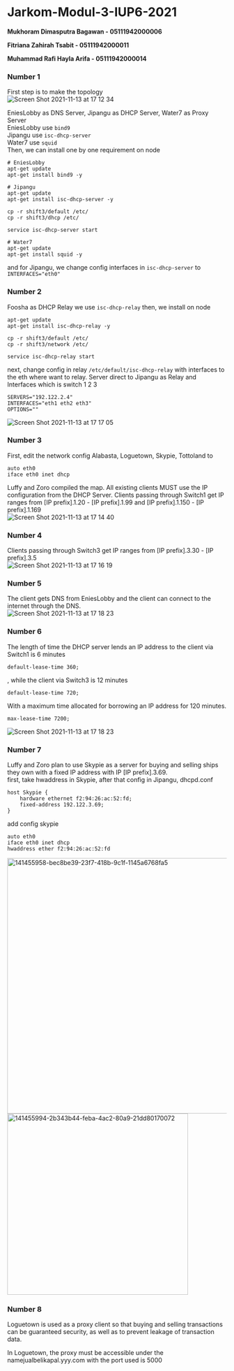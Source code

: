 # Jarkom-Modul-3-IUP6-2021
**Mukhoram Dimasputra Bagawan - 05111942000006**

**Fitriana Zahirah Tsabit - 05111942000011**

**Muhammad Rafi Hayla Arifa - 05111942000014**

### **Number 1**
First step is to make the topology <br>
![Screen Shot 2021-11-13 at 17 12 34](https://user-images.githubusercontent.com/74056954/141614822-5b3169db-c2ff-40e7-b874-a1dfe20a15df.png)

EniesLobby as DNS 
Server, Jipangu as DHCP Server, Water7 as Proxy Server <br>
EniesLobby use `bind9` <br>
Jipangu use `isc-dhcp-server` <br>
Water7 use `squid` <br>
Then, we can install one by one requirement on node <br>
```
# EniesLobby
apt-get update
apt-get install bind9 -y
```

```
# Jipangu
apt-get update
apt-get install isc-dhcp-server -y

cp -r shift3/default /etc/
cp -r shift3/dhcp /etc/

service isc-dhcp-server start
```

```
# Water7
apt-get update
apt-get install squid -y
```

and for Jipangu, we change config interfaces in `isc-dhcp-server` to `INTERFACES="eth0"`
<br>


### **Number 2**
Foosha as DHCP Relay we use `isc-dhcp-relay` then, we install on node <br>
```
apt-get update
apt-get install isc-dhcp-relay -y

cp -r shift3/default /etc/
cp -r shift3/network /etc/

service isc-dhcp-relay start
```
next, change config in relay `/etc/default/isc-dhcp-relay` with interfaces to the eth where want to relay. Server direct to Jipangu as Relay and Interfaces which is switch 1 2 3 <br>

```
SERVERS="192.122.2.4"
INTERFACES="eth1 eth2 eth3"
OPTIONS=""
```
![Screen Shot 2021-11-13 at 17 17 05](https://user-images.githubusercontent.com/74056954/141614942-016c5ddb-53d0-47a6-9b96-42b0c45f7468.png)

### **Number 3**
First, edit the network config Alabasta, Loguetown, Skypie, Tottoland to <br>
```
auto eth0
iface eth0 inet dhcp
```

Luffy and Zoro compiled the map. All existing clients MUST use the IP configuration from the DHCP Server. Clients passing through Switch1 get IP ranges from [IP prefix].1.20 - [IP prefix].1.99 and [IP prefix].1.150 - [IP prefix].1.169 <br>
![Screen Shot 2021-11-13 at 17 14 40](https://user-images.githubusercontent.com/74056954/141614890-c59c1d54-f4c5-40ed-80f2-c122096fa2bc.png)

### **Number 4**
Clients passing through Switch3 get IP ranges from [IP prefix].3.30 - [IP prefix].3.5 <br>
![Screen Shot 2021-11-13 at 17 16 19](https://user-images.githubusercontent.com/74056954/141614922-9422c6f6-b724-4e37-994c-f53ef7f27d25.png)

### **Number 5**
The client gets DNS from EniesLobby and the client can connect to the internet through the DNS. <br>
![Screen Shot 2021-11-13 at 17 18 23](https://user-images.githubusercontent.com/74056954/141614975-d370cadb-acab-4988-9ff3-7f192380024a.png)

### **Number 6**
The length of time the DHCP server lends an IP address to the client via Switch1 is 6 minutes <br>
```
default-lease-time 360;
```
, while the client via Switch3 is 12 minutes <br>
```
default-lease-time 720;
```
With a maximum time allocated for borrowing an IP address for 120 minutes. <br>
```
max-lease-time 7200;
```

![Screen Shot 2021-11-13 at 17 18 23](https://user-images.githubusercontent.com/74056954/141614975-d370cadb-acab-4988-9ff3-7f192380024a.png)

### **Number 7**
Luffy and Zoro plan to use Skypie as a server for buying and selling ships they own with a fixed IP address with IP [IP prefix].3.69. <br>
first, take hwaddress in Skypie, after that config in Jipangu, dhcpd.conf <br>
```
host Skypie {
    hardware ethernet f2:94:26:ac:52:fd;
    fixed-address 192.122.3.69;
}
```
add config skypie
```
auto eth0
iface eth0 inet dhcp
hwaddress ether f2:94:26:ac:52:fd
```

<img width="585" alt="141455958-bec8be39-23f7-418b-9c1f-1145a6768fa5" src="https://user-images.githubusercontent.com/74056954/141615014-df3131cd-77cd-4011-b7ea-7218357890fe.png">

<img width="415" alt="141455994-2b343b44-feba-4ac2-80a9-21dd80170072" src="https://user-images.githubusercontent.com/74056954/141615021-ea12a71a-5621-446d-9920-6723bf36679e.png">


### **Number 8**
Loguetown is used as a proxy client so that buying and selling transactions can be guaranteed security, as well as to prevent leakage of transaction data.

In Loguetown, the proxy must be accessible under the namejualbelikapal.yyy.com with the port used is 5000 <br>
